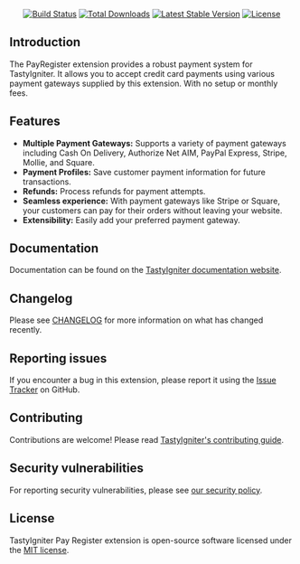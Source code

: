<p align="center">
    <a href="https://github.com/tastyigniter/ti-ext-payregister/actions"><img src="https://github.com/tastyigniter/ti-ext-payregister/actions/workflows/pipeline.yml/badge.svg" alt="Build Status"></a>
    <a href="https://packagist.org/packages/tastyigniter/ti-ext-payregister"><img src="https://img.shields.io/packagist/dt/tastyigniter/ti-ext-payregister" alt="Total Downloads"></a>
    <a href="https://packagist.org/packages/tastyigniter/ti-ext-payregister"><img src="https://img.shields.io/packagist/v/tastyigniter/ti-ext-payregister" alt="Latest Stable Version"></a>
    <a href="https://packagist.org/packages/tastyigniter/ti-ext-payregister"><img src="https://img.shields.io/packagist/l/tastyigniter/ti-ext-payregister" alt="License"></a>
</p>

## Introduction

The PayRegister extension provides a robust payment system for TastyIgniter. It allows you to accept credit card payments using various payment gateways supplied by this extension. With no setup or monthly fees.

## Features

- **Multiple Payment Gateways:** Supports a variety of payment gateways including Cash On Delivery, Authorize Net AIM, PayPal Express, Stripe, Mollie, and Square.
- **Payment Profiles:** Save customer payment information for future transactions.
- **Refunds:** Process refunds for payment attempts.
- **Seamless experience:** With payment gateways like Stripe or Square, your customers can pay for their orders without leaving your website.
- **Extensibility:** Easily add your preferred payment gateway.

## Documentation

Documentation can be found on the [TastyIgniter documentation website](https://tastyigniter.com/docs/extensions/payregister).

## Changelog

Please see [CHANGELOG](https://github.com/tastyigniter/ti-ext-payregister/blob/master/CHANGELOG.md) for more information on what has changed recently.

## Reporting issues

If you encounter a bug in this extension, please report it using the [Issue Tracker](https://github.com/tastyigniter/ti-ext-payregister/issues) on GitHub.

## Contributing

Contributions are welcome! Please read [TastyIgniter's contributing guide](https://tastyigniter.com/docs/contribution-guide).

## Security vulnerabilities

For reporting security vulnerabilities, please see [our security policy](https://github.com/tastyigniter/ti-ext-payregister/security/policy).

## License

TastyIgniter Pay Register extension is open-source software licensed under the [MIT license](https://github.com/tastyigniter/ti-ext-payregister/blob/master/LICENSE.md).
